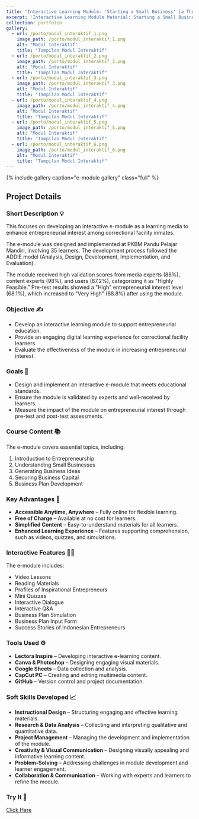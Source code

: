 ```yaml
---
title: "Interactive Learning Module: 'Starting a Small Business' [a Thesis Product]"
excerpt: 'Interactive Learning Module Material: Starting a Small Business at PKBM Pandu Pelajar Mandiri Lapas Narkotika Kelas IIA Jakarta, a learning product developed for thesis research. Created using Lectora Inspire and ADDIE model. <br/><br/><img src="/images/porto/modul_interaktif_1.png" width="300" alt="thumb11"> <img src="/images/porto/modul_interaktif_6.png" width="300" alt="thumb22">'
collection: portfolio
gallery:
  - url: /porto/modul_interaktif_1.png
    image_path: /porto/modul_interaktif_1.png
    alt: "Modul Interaktif"
    title: "Tampilan Modul Interaktif"
  - url: /porto/modul_interaktif_2.png
    image_path: /porto/modul_interaktif_2.png
    alt: "Modul Interaktif"
    title: "Tampilan Modul Interaktif"
  - url: /porto/modul_interaktif_3.png
    image_path: /porto/modul_interaktif_3.png
    alt: "Modul Interaktif"
    title: "Tampilan Modul Interaktif"
  - url: /porto/modul_interaktif_4.png
    image_path: /porto/modul_interaktif_4.png
    alt: "Modul Interaktif"
    title: "Tampilan Modul Interaktif"
  - url: /porto/modul_interaktif_5.png
    image_path: /porto/modul_interaktif_5.png
    alt: "Modul Interaktif"
    title: "Tampilan Modul Interaktif"
  - url: /porto/modul_interaktif_6.png
    image_path: /porto/modul_interaktif_6.png
    alt: "Modul Interaktif"
    title: "Tampilan Modul Interaktif"
---
```


{% include gallery caption="e-module gallery" class="full" %}

## **Project Details**

### **Short Description 💡**

This focuses on developing an interactive e-module as a learning media to enhance entrepreneurial interest among correctional facility inmates.

The e-module was designed and implemented at PKBM Pandu Pelajar Mandiri, involving 35 learners. The development process followed the ADDIE model (Analysis, Design, Development, Implementation, and Evaluation).

The module received high validation scores from media experts (88%), content experts (98%), and users (87.2%), categorizing it as "Highly Feasible." Pre-test results showed a "High" entrepreneurial interest level (68.1%), which increased to "Very High" (88.8%) after using the module.

### **Objective ✍️**

- Develop an interactive learning module to support entrepreneurial education.
- Provide an engaging digital learning experience for correctional facility learners.
- Evaluate the effectiveness of the module in increasing entrepreneurial interest.

### **Goals 🎯**

- Design and implement an interactive e-module that meets educational standards.
- Ensure the module is validated by experts and well-received by learners.
- Measure the impact of the module on entrepreneurial interest through pre-test and post-test assessments.

### **Course Content 📚**

The e-module covers essential topics, including:

1. Introduction to Entrepreneurship
2. Understanding Small Businesses
3. Generating Business Ideas
4. Securing Business Capital
5. Business Plan Development

### **Key Advantages 🌟**

- **Accessible Anytime, Anywhere** – Fully online for flexible learning.
- **Free of Charge** – Available at no cost for learners.
- **Simplified Content** – Easy-to-understand materials for all learners.
- **Enhanced Learning Experience** – Features supporting comprehension, such as videos, quizzes, and simulations.

### **Interactive Features 🎥📝**

The e-module includes:

- Video Lessons
- Reading Materials
- Profiles of Inspirational Entrepreneurs
- Mini Quizzes
- Interactive Dialogue
- Interactive Q&A
- Business Plan Simulation
- Business Plan Input Form
- Success Stories of Indonesian Entrepreneurs

### **Tools Used ⚙️**

- **Lectora Inspire** – Developing interactive e-learning content.
- **Canva & Photoshop** – Designing engaging visual materials.
- **Google Sheets** – Data collection and analysis.
- **CapCut PC** – Creating and editing multimedia content.
- **GitHub** – Version control and project documentation.

### **Soft Skills Developed 📈**

- **Instructional Design** – Structuring engaging and effective learning materials.
- **Research & Data Analysis** – Collecting and interpreting qualitative and quantitative data.
- **Project Management** – Managing the development and implementation of the module.
- **Creativity & Visual Communication** – Designing visually appealing and informative learning content.
- **Problem-Solving** – Addressing challenges in module development and learner engagement.
- **Collaboration & Communication** – Working with experts and learners to refine the module.

### **Try It 👏**

[Click Here](https://bit.ly/ModulMerintisUsahaKecil)
